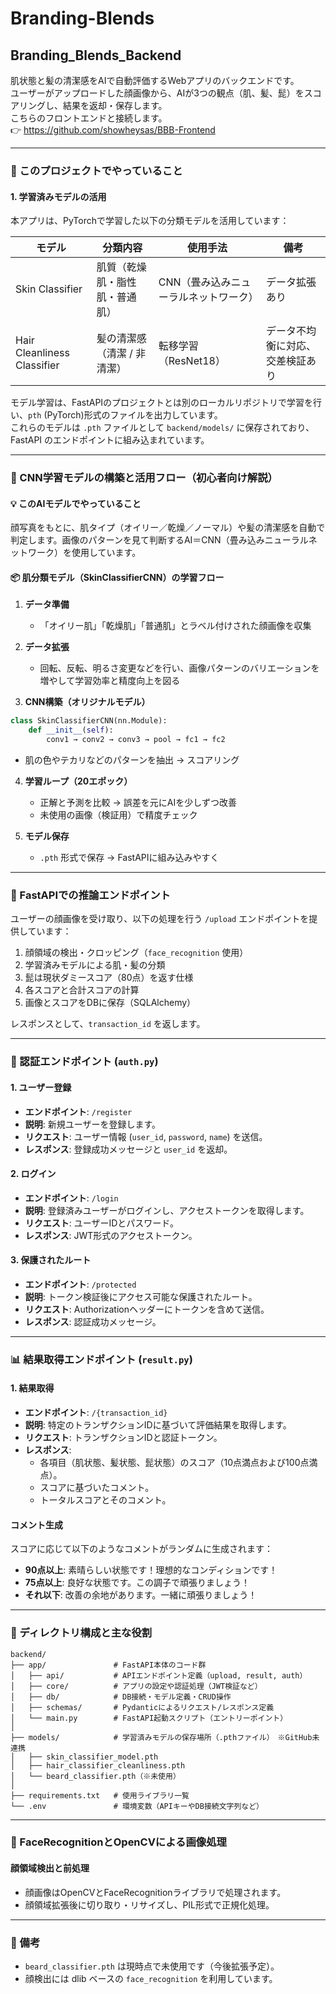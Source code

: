 
# Branding-Blends

## Branding_Blends_Backend

肌状態と髪の清潔感をAIで自動評価するWebアプリのバックエンドです。  
ユーザーがアップロードした顔画像から、AIが3つの観点（肌、髪、髭）をスコアリングし、結果を返却・保存します。  
こちらのフロントエンドと接続します。  
👉 https://github.com/showheysas/BBB-Frontend

---

### 🧠 このプロジェクトでやっていること

#### 1. 学習済みモデルの活用

本アプリは、PyTorchで学習した以下の分類モデルを活用しています：

| モデル                    | 分類内容                     | 使用手法                         | 備考                                |
|---------------------------|------------------------------|----------------------------------|-------------------------------------|
| Skin Classifier           | 肌質（乾燥肌・脂性肌・普通肌） | CNN（畳み込みニューラルネットワーク） | データ拡張あり                     |
| Hair Cleanliness Classifier | 髪の清潔感（清潔 / 非清潔）   | 転移学習（ResNet18）              | データ不均衡に対応、交差検証あり   |

モデル学習は、FastAPIのプロジェクトとは別のローカルリポジトリで学習を行い、`pth` (PyTorch)形式のファイルを出力しています。  
これらのモデルは `.pth` ファイルとして `backend/models/` に保存されており、FastAPI のエンドポイントに組み込まれています。  

---

### 🧬 CNN学習モデルの構築と活用フロー（初心者向け解説）

#### 💡 このAIモデルでやっていること
顔写真をもとに、肌タイプ（オイリー／乾燥／ノーマル）や髪の清潔感を自動で判定します。画像のパターンを見て判断するAI＝CNN（畳み込みニューラルネットワーク）を使用しています。

#### 📦 肌分類モデル（SkinClassifierCNN）の学習フロー

1. **データ準備**  
   - 「オイリー肌」「乾燥肌」「普通肌」とラベル付けされた顔画像を収集

2. **データ拡張**  
   - 回転、反転、明るさ変更などを行い、画像パターンのバリエーションを増やして学習効率と精度向上を図る

3. **CNN構築（オリジナルモデル）**
```python
class SkinClassifierCNN(nn.Module):
    def __init__(self):
        conv1 → conv2 → conv3 → pool → fc1 → fc2
```
   - 肌の色やテカリなどのパターンを抽出 → スコアリング

4. **学習ループ（20エポック）**
   - 正解と予測を比較 → 誤差を元にAIを少しずつ改善
   - 未使用の画像（検証用）で精度チェック

5. **モデル保存**
   - `.pth` 形式で保存 → FastAPIに組み込みやすく

---

### 🔧 FastAPIでの推論エンドポイント

ユーザーの顔画像を受け取り、以下の処理を行う `/upload` エンドポイントを提供しています：

1. 顔領域の検出・クロッピング（`face_recognition` 使用）  
2. 学習済みモデルによる肌・髪の分類  
3. 髭は現状ダミースコア（80点）を返す仕様  
4. 各スコアと合計スコアの計算  
5. 画像とスコアをDBに保存（SQLAlchemy）  

レスポンスとして、`transaction_id` を返します。

---

### 🔑 認証エンドポイント (`auth.py`)

#### **1. ユーザー登録**
- **エンドポイント**: `/register`
- **説明**: 新規ユーザーを登録します。
- **リクエスト**: ユーザー情報 (`user_id`, `password`, `name`) を送信。
- **レスポンス**: 登録成功メッセージと `user_id` を返却。

#### **2. ログイン**
- **エンドポイント**: `/login`
- **説明**: 登録済みユーザーがログインし、アクセストークンを取得します。
- **リクエスト**: ユーザーIDとパスワード。
- **レスポンス**: JWT形式のアクセストークン。

#### **3. 保護されたルート**
- **エンドポイント**: `/protected`
- **説明**: トークン検証後にアクセス可能な保護されたルート。
- **リクエスト**: Authorizationヘッダーにトークンを含めて送信。
- **レスポンス**: 認証成功メッセージ。

---

### 📊 結果取得エンドポイント (`result.py`)

#### **1. 結果取得**
- **エンドポイント**: `/{transaction_id}`
- **説明**: 特定のトランザクションIDに基づいて評価結果を取得します。
- **リクエスト**: トランザクションIDと認証トークン。
- **レスポンス**:
  - 各項目（肌状態、髪状態、髭状態）のスコア（10点満点および100点満点）。
  - スコアに基づいたコメント。
  - トータルスコアとそのコメント。

#### **コメント生成**
スコアに応じて以下のようなコメントがランダムに生成されます：
- **90点以上**: 素晴らしい状態です！理想的なコンディションです！
- **75点以上**: 良好な状態です。この調子で頑張りましょう！
- **それ以下**: 改善の余地があります。一緒に頑張りましょう！

---

### 🔧 ディレクトリ構成と主な役割

```
backend/
├── app/               # FastAPI本体のコード群
│   ├── api/           # APIエンドポイント定義（upload, result, auth）
│   ├── core/          # アプリの設定や認証処理（JWT検証など）
│   ├── db/            # DB接続・モデル定義・CRUD操作
│   ├── schemas/       # Pydanticによるリクエスト/レスポンス定義
│   └── main.py        # FastAPI起動スクリプト（エントリーポイント）
│
├── models/            # 学習済みモデルの保存場所（.pthファイル）　※GitHub未連携
│   ├── skin_classifier_model.pth
│   ├── hair_classifier_cleanliness.pth
│   └── beard_classifier.pth（※未使用）
│
├── requirements.txt   # 使用ライブラリ一覧
└── .env               # 環境変数（APIキーやDB接続文字列など）
```

---

### 🌟 FaceRecognitionとOpenCVによる画像処理

#### 顔領域検出と前処理
- 顔画像はOpenCVとFaceRecognitionライブラリで処理されます。
- 顔領域拡張後に切り取り・リサイズし、PIL形式で正規化処理。

---

### 📌 備考

- `beard_classifier.pth` は現時点で未使用です（今後拡張予定）。  
- 顔検出には dlib ベースの `face_recognition` を利用しています。  
